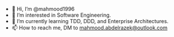 - 👋 Hi, I’m @mahmood1996
- 👀 I’m interested in Software Engineering.
- 🌱 I’m currently learning TDD, DDD, and Enterprise Architectures.
- 📫 How to reach me, DM to mahmood.abdelrazek@outlook.com

<!---
mahmood1996/mahmood1996 is a ✨ special ✨ repository because its `README.md` (this file) appears on your GitHub profile.
You can click the Preview link to take a look at your changes.
--->
